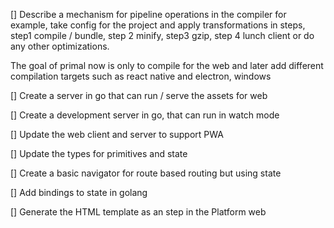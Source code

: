 [] Describe a mechanism for pipeline operations in the compiler
for example, take config for the project and apply transformations in steps,
step1 compile / bundle, step 2 minify, step3 gzip, step 4 lunch client or do any other optimizations.

The goal of primal now is only to compile for the web and later add different compilation targets such as react native and electron, windows

[] Create a server in go that can run / serve the assets for web

[] Create a development server in go, that can run in watch mode

[] Update the web client and server to support PWA

[] Update the types for primitives and state

[] Create a basic navigator for route based routing but using state

[] Add bindings to state in golang

[] Generate the HTML template as an step in the Platform web